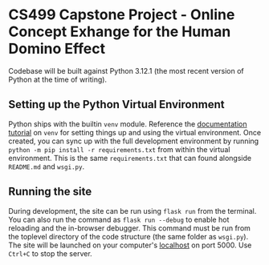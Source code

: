 # CS499 Capstone Project - Online Concept Exhange for the Human Domino Effect

Codebase will be built against Python 3.12.1 (the most recent version of Python at the time of writing).

## Setting up the Python Virtual Environment

Python ships with the builtin `venv` module. Reference the [documentation tutorial](https://docs.python.org/3/tutorial/venv.html) on `venv` for setting things up and using the virtual environment.
Once created, you can sync up with the full development environment by running `python -m pip install -r requirements.txt` from within the virtual environment. This is the same `requirements.txt` that can found alongside `README.md` and `wsgi.py`.


## Running the site

During development, the site can be run using `flask run` from the terminal. You can also run the command as `flask run --debug` to enable hot reloading and the in-browser debugger.
This command must be run from the toplevel directory of the code structure (the same folder as `wsgi.py`). The site will be launched on your computer's [localhost](http://localhost:5000/) on port 5000. Use `Ctrl+C` to stop the server.
